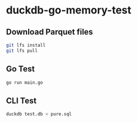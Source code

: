 # duckdb-go-memory-test

## Download Parquet files

```sh
git lfs install
git lfs pull
```

## Go Test
```sh
go run main.go
```

## CLI Test

```sh
duckdb test.db < pure.sql
```

